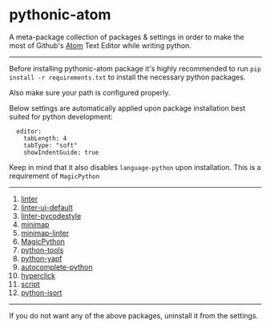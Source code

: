 # pythonic-atom
A meta-package collection of packages &amp; settings in order to make the most of Github's [Atom][12] Text Editor while writing python.

----------

Before installing pythonic-atom package it's highly recommended to run `pip install -r requirements.txt` to install the necessary python packages.

Also make sure your path is configured properly.



Below settings are automatically applied upon package installation best suited for python development:


      editor:
        tabLength: 4
        tabType: "soft"
        showIndentGuide: true


Keep in mind that it also disables `language-python` upon installation.
This is a requirement of `MagicPython`

----------


 1. [linter][1]
 2. [linter-ui-default][2]
 3. [linter-pycodestyle][3]
 4. [minimap][4]
 5. [minimap-linter][5]
 6. [MagicPython][6]
 7. [python-tools][7]
 8. [python-yapf][8]
 9. [autocomplete-python][9]
 10. [hyperclick][10]
 11. [script][11]
 12. [python-isort][13]

  [1]: https://atom.io/packages/linter
  [2]: https://atom.io/packages/linter-ui-default
  [3]: https://atom.io/packages/linter-pycodestyle
  [4]: https://atom.io/packages/minimap
  [5]: https://atom.io/packages/minimap-linter
  [6]: https://atom.io/packages/MagicPython
  [7]: https://atom.io/packages/python-tools
  [8]: https://atom.io/packages/python-yapf
  [9]: https://atom.io/packages/autocomplete-python
  [10]: https://atom.io/packages/hyperclick
  [11]: https://atom.io/packages/script
  [12]: https://atom.io
  [13]: https://atom.io/packages/python-isort



----------
If you do not want any of the above packages, uninstall it from the settings.
